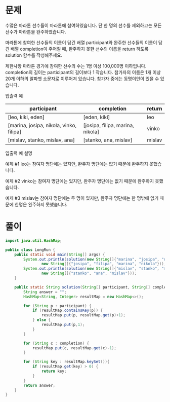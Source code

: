 # 문제

수많은 마라톤 선수들이 마라톤에 참여하였습니다. 단 한 명의 선수를 제외하고는 모든 선수가 마라톤을 완주하였습니다.

마라톤에 참여한 선수들의 이름이 담긴 배열 participant와 완주한 선수들의 이름이 담긴 배열 completion이 주어질 때,
완주하지 못한 선수의 이름을 return 하도록 solution 함수를 작성해주세요.

제한사항
마라톤 경기에 참여한 선수의 수는 1명 이상 100,000명 이하입니다.
completion의 길이는 participant의 길이보다 1 작습니다.
참가자의 이름은 1개 이상 20개 이하의 알파벳 소문자로 이루어져 있습니다.
참가자 중에는 동명이인이 있을 수 있습니다.

입출력 예

|participant|	completion|	return|
|---------|-------|--------|
|[leo, kiki, eden]|	[eden, kiki]|	leo|
|[marina, josipa, nikola, vinko, filipa]|	[josipa, filipa, marina, nikola]|	vinko|
|[mislav, stanko, mislav, ana]|	[stanko, ana, mislav]|	mislav|

입출력 예 설명

예제 #1
leo는 참여자 명단에는 있지만, 완주자 명단에는 없기 때문에 완주하지 못했습니다.

예제 #2
vinko는 참여자 명단에는 있지만, 완주자 명단에는 없기 때문에 완주하지 못했습니다.

예제 #3
mislav는 참여자 명단에는 두 명이 있지만, 완주자 명단에는 한 명밖에 없기 때문에 한명은 완주하지 못했습니다.

# 풀이

```java
import java.util.HashMap;

public class LongRun {
	public static void main(String[] args) {
		System.out.println(solution(new String[]{"marina", "josipa", "nikola", "vinko", "filipa"},
				new String[]{"josipa", "filipa", "marina", "nikola"}));
		System.out.println(solution(new String[]{"mislav", "stanko", "mislav", "ana"},
				new String[]{"stanko", "ana", "mislav"}));
	}

	public static String solution(String[] participant, String[] completion) {
		String answer = "";
		HashMap<String, Integer> resultMap = new HashMap<>();

		for (String p : participant) {
			if (resultMap.containsKey(p)) {
				resultMap.put(p, resultMap.get(p)+1);
			} else {
				resultMap.put(p,1);
			}
		}

		for (String c : completion) {
			resultMap.put(c, resultMap.get(c)-1);
		}

		for (String key : resultMap.keySet()){
			if (resultMap.get(key) > 0) {
				return key;
			}
		}
		return answer;
	}
}
```
